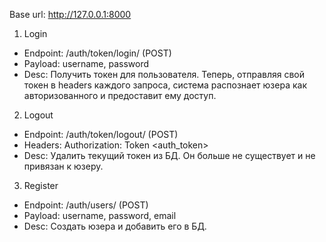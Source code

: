 Base url: http://127.0.0.1:8000

1. Login
- Endpoint: /auth/token/login/ (POST)
- Payload: username, password
- Desc: Получить токен для пользователя. 
Теперь, отправляя свой токен в headers каждого запроса, 
система распознает юзера как авторизованного и предоставит ему доступ.

2. Logout
- Endpoint: /auth/token/logout/ (POST)
- Headers: Authorization: Token <auth_token>
- Desc: Удалить текущий токен из БД. Он больше не существует и не привязан к юзеру.

3. Register
- Endpoint: /auth/users/ (POST)
- Payload: username, password, email
- Desc: Создать юзера и добавить его в БД.
